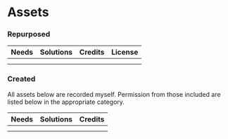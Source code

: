 # Assets

### Repurposed

| Needs  | Solutions | Credits | License |
| -------|:---------:|:-------:| :-----: |
| |  | |  |
| |  | |  |

### Created

All assets below are recorded myself. Permission from those included are listed below in the appropriate category.

| Needs  | Solutions | Credits |
| ---------|:---------:|:----:|
| | | |
| | | |

